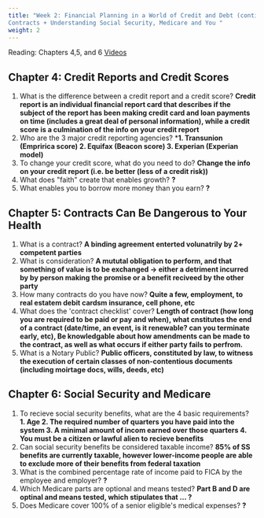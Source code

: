 ```yaml
---
title: "Week 2: Financial Planning in a World of Credit and Debt (continued) +
Contracts + Understanding Social Security, Medicare and You "
weight: 2
---
```


Reading: Chapters 4,5, and 6 
[Videos](https://bcourses.berkeley.edu/courses/1510296/pages/required-videos?module_item_id=16405776) 

## Chapter 4: Credit Reports and Credit Scores
1. What is the difference between a credit report and a credit score? **Credit report is an individual financial report card that describes if the subject of the report has been making credit card and loan payments on time (includes a great deal of personal information), while a credit score is a culmination of the info on your credit report** 
2. Who are the 3 major credit reporting agencies? ***1. Transunion (Empririca score) 2. Equifax (Beacon score) 3. Experian (Experian model)**
3. To change your credit score, what do you need to do? **Change the info on your credit report (i.e. be better (less of a credit risk))**
4. What does "faith" create that enables growth? **?**
5. What enables you to borrow more money than you earn? **?**

## Chapter 5: Contracts Can Be Dangerous to Your Health
1. What is a contract? **A binding agreement enterted volunatrily by 2+ competent parties** 
2. What is consideration? **A mututal obligation to perform, and that something of value is to be exchanged &rarr; either a detriment incurred by by person making the promise or a benefit reciveed by the other party**
3. How many contracts do you have now? **Quite a few, employment, to real estatem debit cardsm insurance, cell phone, etc** 
4. What does the 'contract checklist' cover? **Length of contract (how long you are required to be paid or pay and when), what cnstitutes the end of a contract (date/time, an event, is it renewable? can you terminate early, etc), Be knowledgable about how amendments can be made to the contract, as well as what occurs if either party fails to perfrom.**
5. What is a Notary Public? **Public officers, constituted by law, to witness the execution of certain classes of non-contentious documents (including moirtage docs, wills, deeds, etc)**

## Chapter 6: Social Security and Medicare
1. To recieve social security benefits, what are the 4 basic requirements? **1. Age 2. The required number of quarters you have paid into the system 3. A minimal amount of incom earned over those quarters 4. You must be a citizen or lawful alien to recieve benefits** 
2. Can social security benefits be considered taxable income? **85% of SS benefits are currently taxable, however lower-income people are able to exclude more of their benefits from federal taxation**
3. What is the combined percentage rate of income paid to FICA by the employee and employer?  **?**
4. Which Medicare parts are optional and means tested? **Part B and D are optinal and means tested, which stipulates that ... ?**
5. Does Medicare cover 100% of a senior eligible's medical expenses? **?** 